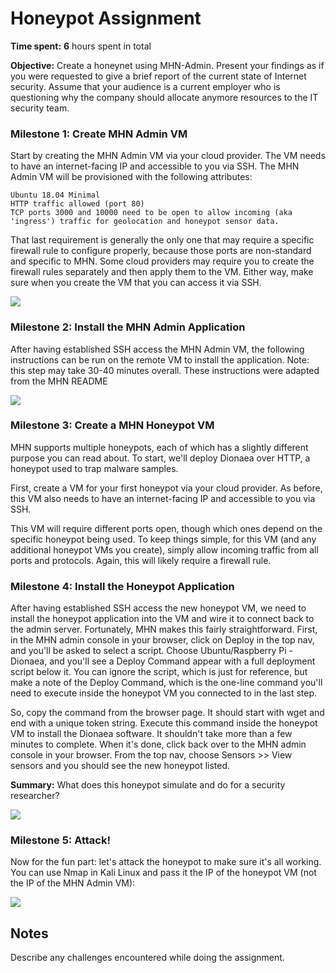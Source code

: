 # Honeypot Assignment

**Time spent:** **6** hours spent in total

**Objective:** Create a honeynet using MHN-Admin. Present your findings as if you were requested to give a brief report of the current state of Internet security. Assume that your audience is a current employer who is questioning why the company should allocate anymore resources to the IT security team.

### Milestone 1: Create MHN Admin VM ###

Start by creating the MHN Admin VM via your cloud provider. The VM needs to have an internet-facing IP and accessible to you via SSH. The MHN Admin VM will be provisioned with the following attributes:

    Ubuntu 18.04 Minimal
    HTTP traffic allowed (port 80)
    TCP ports 3000 and 10000 need to be open to allow incoming (aka 'ingress') traffic for geolocation and honeypot sensor data.

That last requirement is generally the only one that may require a specific firewall rule to configure properly, because those ports are non-standard and specific to MHN. Some cloud providers may require you to create the firewall rules separately and then apply them to the VM. Either way, make sure when you create the VM that you can access it via SSH.

<img src="mhn-admin.gif">

### Milestone 2: Install the MHN Admin Application ###

After having established SSH access the MHN Admin VM, the following instructions can be run on the remote VM to install the application. Note: this step may take 30-40 minutes overall. These instructions were adapted from the MHN README


<img src="dionaea-honeypot.gif">

### Milestone 3: Create a MHN Honeypot VM ###

MHN supports multiple honeypots, each of which has a slightly different purpose you can read about. To start, we'll deploy Dionaea over HTTP, a honeypot used to trap malware samples.

First, create a VM for your first honeypot via your cloud provider. As before, this VM also needs to have an internet-facing IP and accessible to you via SSH.

This VM will require different ports open, though which ones depend on the specific honeypot being used. To keep things simple, for this VM (and any additional honeypot VMs you create), simply allow incoming traffic from all ports and protocols. Again, this will likely require a firewall rule.


### Milestone 4: Install the Honeypot Application ###

After having established SSH access the new honeypot VM, we need to install the honeypot application into the VM and wire it to connect back to the admin server. Fortunately, MHN makes this fairly straightforward. First, in the MHN admin console in your browser, click on Deploy in the top nav, and you'll be asked to select a script. Choose Ubuntu/Raspberry Pi - Dionaea, and you'll see a Deploy Command appear with a full deployment script below it. You can ignore the script, which is just for reference, but make a note of the Deploy Command, which is the one-line command you'll need to execute inside the honeypot VM you connected to in the last step.

So, copy the command from the browser page. It should start with wget and end with a unique token string. Execute this command inside the honeypot VM to install the Dionaea software. It shouldn't take more than a few minutes to complete. When it's done, click back over to the MHN admin console in your browser. From the top nav, choose Sensors >> View sensors and you should see the new honeypot listed.

**Summary:** What does this honeypot simulate and do for a security researcher?

<img src="x-honeypot.gif">

### Milestone 5: Attack! ###

Now for the fun part: let's attack the honeypot to make sure it's all working. You can use Nmap in Kali Linux and pass it the IP of the honeypot VM (not the IP of the MHN Admin VM):

<img src="x-malware.gif">

## Notes

Describe any challenges encountered while doing the assignment.
